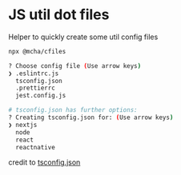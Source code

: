 # JS util dot files
Helper to quickly create some util config files

```sh
npx @mcha/cfiles
```

```sh
? Choose config file (Use arrow keys)
❯ .eslintrc.js
  tsconfig.json
  .prettierrc
  jest.config.js

# tsconfig.json has further options:
? Creating tsconfig.json for: (Use arrow keys)
❯ nextjs
  node
  react
  reactnative
```

credit to [tsconfig.json](https://github.com/benawad/tsconfig.json)
